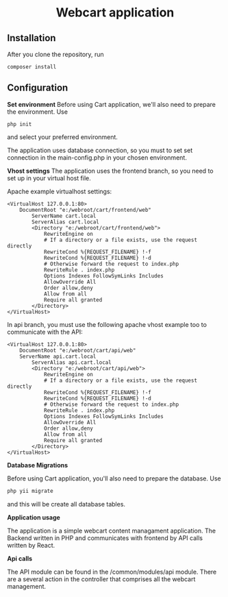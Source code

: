 <h1 align="center">Webcart application</h1>

Installation
------------
After you clone the repository, run 
```
composer install
```

Configuration
-----------------------

**Set environment**
Before using Cart application, we'll also need to prepare the environment.
Use
```
php init
```
and select your preferred environment.

The application uses database connection, so you must to set set connection in the main-config.php in your chosen environment.

**Vhost settings**
The application uses the frontend branch, so you need to set up in your virtual host file.

Apache example virtualhost settings:
```
<VirtualHost 127.0.0.1:80>
    DocumentRoot "e:/webroot/cart/frontend/web"
	    ServerName cart.local
        ServerAlias cart.local
        <Directory "e:/webroot/cart/frontend/web">
            RewriteEngine on
            # If a directory or a file exists, use the request directly
            RewriteCond %{REQUEST_FILENAME} !-f
            RewriteCond %{REQUEST_FILENAME} !-d
            # Otherwise forward the request to index.php
            RewriteRule . index.php
            Options Indexes FollowSymLinks Includes
            AllowOverride All
            Order allow,deny
            Allow from all
            Require all granted
        </Directory>
</VirtualHost>
```

In api branch, you must use the following apache vhost example too to communicate with the API:

```
<VirtualHost 127.0.0.1:80>
    DocumentRoot "e:/webroot/cart/api/web"
	ServerName api.cart.local
        ServerAlias api.cart.local
        <Directory "e:/webroot/cart/api/web">
            RewriteEngine on
            # If a directory or a file exists, use the request directly
            RewriteCond %{REQUEST_FILENAME} !-f
            RewriteCond %{REQUEST_FILENAME} !-d
            # Otherwise forward the request to index.php
            RewriteRule . index.php
            Options Indexes FollowSymLinks Includes
            AllowOverride All
            Order allow,deny
            Allow from all
            Require all granted
        </Directory>
</VirtualHost>
```

**Database Migrations**

Before using Cart application, you'll also need to prepare the database.
Use 
```php
php yii migrate 
```
and this will be create all database tables.

**Application usage**

The application is a simple webcart content managament application. 
The Backend written in PHP and communicates with frontend by API calls written by React.

**Api calls**

The API module can be found in the /common/modules/api module.
There are a several action in the controller that comprises all the webcart management.